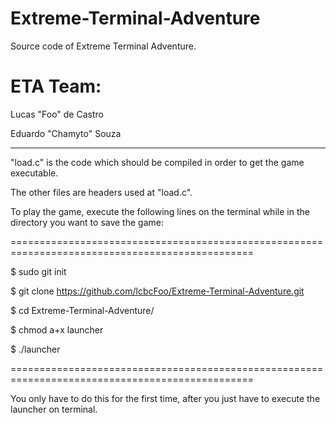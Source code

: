 # Extreme-Terminal-Adventure

Source code of Extreme Terminal Adventure.

# ETA Team:

Lucas "Foo" de Castro

Eduardo "Chamyto" Souza

-------------------------------------------------------------------------------------------------

"load.c" is the code which should be compiled in order to get the game executable.

The other files are headers used at "load.c".


To play the game, execute the following lines on the terminal while in the directory you want to
save the game:

================================================================================================

$ sudo git init

$ git clone https://github.com/lcbcFoo/Extreme-Terminal-Adventure.git

$ cd Extreme-Terminal-Adventure/

$ chmod a+x launcher

$ ./launcher

================================================================================================

You only have to do this for the first time, after you just have to execute the launcher on 
terminal.